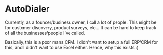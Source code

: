 # AutoDialer

Currently, as a founder/business owner, I call a lot of people. This might be for customer discovery, product surveys, etc... It can be hard to keep track of all the businesses/people I've called.

Basically, this is a poor mans CRM. I didn't want to setup a full ERP/CRM for this, and I didn't want to use Excel either. Hence, why this exists :)